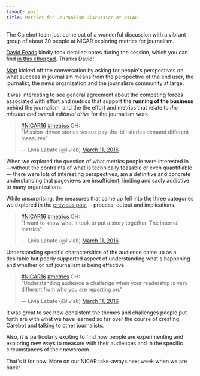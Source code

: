 ```yaml
---
layout: post
title: Metrics for Journalism Discussion at NICAR
---
```


The Carebot team just came out of a wonderful discussion with a vibrant group of about 20 people at NICAR exploring metrics for journalism.

<a href="http://twitter.com/eads">David Eeads</a> kindly took detailed notes during the session, which you can find <a href="https://public.etherpad-mozilla.org/p/opennews-2016-NICAR-conversations-metrics">in this etherpad</a>. Thanks David!

<a href="http://twitter.com/matth">Matt</a> kicked off the conversation by asking for people's perspectives on what success in journalism means from the perspective of the end user, the journalist, the news organization and the journalism community at large.

It was interesting to see general agreement about the competing forces associated with effort and metrics that support the **running of the business** behind the journalism, and the the effort and metrics that relate to *the mission and overall editorial drive* for the journalism work.

<blockquote class="twitter-tweet" data-lang="en"><p lang="en" dir="ltr"><a href="https://twitter.com/hashtag/NICAR16?src=hash">#NICAR16</a> <a href="https://twitter.com/hashtag/metrics?src=hash">#metrics</a> OH:<br>&quot;Mission-driven stories versus pay-the-bill stories demand different measures&quot;</p>&mdash; Livia Labate (@livlab) <a href="https://twitter.com/livlab/status/708329772498038784">March 11, 2016</a></blockquote>
<script async src="//platform.twitter.com/widgets.js" charset="utf-8"></script>

When we explored the question of what metrics people were interested in —without the contraints of what is technically feasable or even quantifiable— there were lots of interesting perspectives, am a definitive and concrete understanding that pageviews are insufficient, limiting and sadly addictive to many organizations.

While unsurprising, the measures that came up fell into the three categories we explored in the <a href="https://thecarebot.github.io/What-are-we-measuring-when-we-measure-journalism/">previous post</a> —process, output and implications.

<blockquote class="twitter-tweet" data-lang="en"><p lang="en" dir="ltr"><a href="https://twitter.com/hashtag/NICAR16?src=hash">#NICAR16</a> <a href="https://twitter.com/hashtag/metrics?src=hash">#metrics</a> OH:<br>&quot;I want to know what it took to put a story together. The internal metrics&quot;</p>&mdash; Livia Labate (@livlab) <a href="https://twitter.com/livlab/status/708331217926512640">March 11, 2016</a></blockquote>
<script async src="//platform.twitter.com/widgets.js" charset="utf-8"></script>

Understanding specific charactersitics of the audience came up as a desirable but poorly supported aspect of understanding what's happening and whether or not journalism is being effective.

<blockquote class="twitter-tweet" data-lang="en"><p lang="en" dir="ltr"><a href="https://twitter.com/hashtag/NICAR16?src=hash">#NICAR16</a> <a href="https://twitter.com/hashtag/metrics?src=hash">#metrics</a> OH:<br>&quot;Understanding audience a challenge when your readership is very different from who you are reporting on.&quot;</p>&mdash; Livia Labate (@livlab) <a href="https://twitter.com/livlab/status/708332649803157504">March 11, 2016</a></blockquote>
<script async src="//platform.twitter.com/widgets.js" charset="utf-8"></script>

It was great to see how consistent the themes and challenges people put forth are with what we have learned so far over the course of creating Carebot and talking to other journalists. 

Also, it is particularly exciting to find how people are experimenting and exploring new ways to measure with their audiences and in the specific circumstances of their newsroom.

That's it for now. More on our NICAR take-aways next week when we are back!



